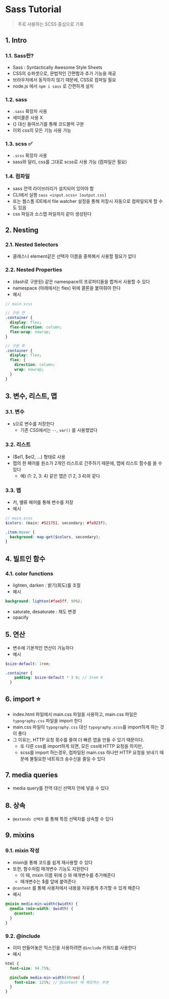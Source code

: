# Sass Tutorial
> 주로 사용하는 SCSS 중심으로 기록
## 1. Intro
### 1.1. Sass란?
- Sass : Syntactically Awesome Style Sheets
- CSS의 슈퍼셋으로, 문법적인 간편함과 추가 기능을 제공
- 브라우저에서 동작하지 않기 때문에, CSS로 컴파일 필요
- node.js 에서 `npm i sass` 로 간편하게 설치
### 1.2. sass
- `.sass` 확장자 사용
- 세미콜론 사용 X
- {} 대신 들여쓰기를 통해 코드블럭 구분
- 이외 css의 모든 기능 사용 가능
### 1.3. scss ✅ 
- `.scss` 확장자 사용
- sass와 달리, css를 그대로 scss로 사용 가능 (컴파일은 필요)
### 1.4. 컴파일
- sass 전역 라이브러리가 설치되어 있어야 함
- CLI에서 실행 `sass <input.scss> [output.css]`
- 또는 웹스톰 IDE에서 file watcher 설정을 통해 저장시 자동으로 컴파일되게 할 수도 있음
- css 파일과 소스맵 파일까지 같이 생성된다
## 2. Nesting
### 2.1. Nested Selectors
- 클래스나 element같은 선택자 이름을 중복해서 사용할 필요가 없다
### 2.2. Nested Properties
- (dash로 구분된) 같은 namespace의 프로퍼티들을 합쳐서 사용할 수 있다
- namespace (아래에서는 flex) 뒤에 콜론을 붙여줘야 한다
- 예시

```scss
// main.scss

// 구분 전
.container {
  display: flex;
  flex-direction: column;
  flex-wrap: nowrap;
}

// 구분 후
.container {
  display: flex;
  flex: {
    direction: column;
    wrap: nowrap;
  }
}
```
## 3. 변수, 리스트, 맵
### 3.1. 변수
- `$`으로 변수를 저장한다
  - 기존 CSS에서는 `--`, `var()` 를 사용했었다
### 3.2. 리스트
- ($el1, $el2, ...) 형태로 사용
- 맵의 한 페어를 원소가 2개인 리스트로 간주하기 때문에, 맵에 리스트 함수를 쓸 수 있다
  - 예) (1: 2, 3: 4) 같은 맵은 (1 2, 3 4)와 같다
### 3.3. 맵
- 키, 밸류 페어를 통해 변수를 저장
- 예시
```scss
// main.scss
$colors: (main: #521751, secondary: #fa923f);

.item:hover {
  background: map-get($colors, secondary);
}
```

## 4. 빌트인 함수
### 4.1. color functions
- lighten, darken : 밝기(휘도)를 조절
- 예시

```scss
background: lighten(#fae5ff, 90%);
```

- saturate, desaturate : 채도 변경
- opacify

## 5. 연산
- 변수에 기본적인 연산이 가능하다
- 예시
```scss
$size-default: 1rem;

.container {
    padding: $size-default * 3 0; // 3rem 0
  }
```

## 6. import ⭐
- index.html 파일에서 main.css 파일을 사용하고, main.css 파일은 `typography.css` 파일을 import 한다
- main.css 파일이 `typography.css` 대신 `typography.scss`를 import하게 하는 것이 좋다
- 그 이유는, HTTP 요청 횟수를 줄여 더 빠른 앱을 만들 수 있기 때문이다.
  - 또 다른 css를 import하게 되면, 모든 css에 HTTP 요청을 하지만,
  - scss를 import 하는경우, 컴파일된 main.css 하나만 HTTP 요청을 보내기 때문에 불필요한 네트워크 송수신을 줄일 수 있다

## 7. media queries
- media query를 전역 대신 선택자 안에 넣을 수 있다

## 8. 상속
- `@extends 선택자` 를 통해 특정 선택자를 상속할 수 있다
## 9. mixins
### 9.1. mixin 작성
- mixin을 통해 코드를 쉽게 재사용할 수 있다
- 또한, 함수처럼 매개변수 기능도 지원한다
  - 이 때, mixin 이름 뒤에 () 와 매개변수를 추가해준다
  - 매개변수는 $를 앞에 붙여준다
- `@content` 를 통해 사용처에서 내용을 자유롭게 추가할 수 있게 해준다 
- 예시
```scss
@mixin media-min-width($width) {
  @media (min-width: $width) {
    @content;
  }
}
```
### 9.2. @include
- 이미 만들어놓은 믹스인을 사용하려면 `@include` 키워드를 사용한다
- 예시
```scss
html {
  font-size: 94.75%;

  @include media-min-width(40rem) {
    font-size: 125%; // @content 에 해당하는 부분
  }
}
```